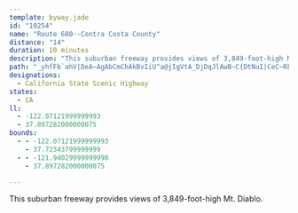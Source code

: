 ```yaml
---
template: byway.jade
id: "10254"
name: "Route 680--Contra Costa County"
distance: "14"
duration: 10 minutes
description: "This suburban freeway provides views of 3,849-foot-high Mt. Diablo."
path: "_yhfFb`ahV|DeA~AgAbCmChAkBvIiU^a@jIgVtA_DjDqJlAwB~C{DtNuI|CeC~RkU`GqF|JaGpEaDdDyC`E_FvHoHlDmCz\\}TfJaGvCcBJSbGsEzCiD|EsH`B_ClCaDhByApE_CfGqDtNqHpHeD|Dy@bPy@dE_@vEq@nDeAvC{A|DsDjNkRtPwVjDyFxb@iz@hRy]j]mm@hCgD|DwDrG{DvCeAnA_@fEm@lEYxg@`@|DGzHaA~r@{T~RgHlEaCjPaLfGyDtNuFj[aLfg@mUdkAie@fEeBjHsDhSyLjm@y\\d_@eTzb@oTnX{Of_@aUvKkHz`Aar@"
designations: 
  - California State Scenic Highway
states: 
  - CA
ll: 
  - -122.07121999999993
  - 37.897282000000075
bounds: 
  - - -122.07121999999993
    - 37.72343799999999
  - - -121.94029999999998
    - 37.897282000000075

---
```


This suburban freeway provides views of 3,849-foot-high Mt. Diablo.